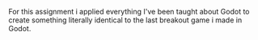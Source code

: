 For this assignment i applied everything I've been taught about Godot to create something literally identical to the last breakout game i made in Godot. 